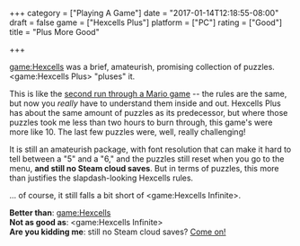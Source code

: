 +++
category = ["Playing A Game"]
date = "2017-01-14T12:18:55-08:00"
draft = false
game = ["Hexcells Plus"]
platform = ["PC"]
rating = ["Good"]
title = "Plus More Good"

+++

<game:Hexcells> was a brief, amateurish, promising collection of puzzles.  <game:Hexcells Plus> "pluses" it.

This is like the [second run through a Mario game]($SiteBaseURL$2010/05/29/super-mario-galaxy-2-9/) -- the rules are the same, but now you <i>really</i> have to understand them inside and out.  Hexcells Plus has about the same amount of puzzles as its predecessor, but where those puzzles took me less than two hours to burn through, this game's were more like 10.  The last few puzzles were, well, really challenging!

It is still an amateurish package, with font resolution that can make it hard to tell between a "5" and a "6," and the puzzles still reset when you go to the menu, <b>and still no Steam cloud saves</b>.  But in terms of puzzles, this more than justifies the slapdash-looking Hexcells rules.

... of course, it still falls a bit short of <game:Hexcells Infinite>.

<b>Better than</b>: <game:Hexcells>  
<b>Not as good as</b>: <game:Hexcells Infinite>  
<b>Are you kidding me</b>: still no Steam cloud saves?  <a href="https://www.youtube.com/watch?v=SP_9zH9Q44o">Come on!</a>
